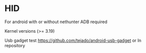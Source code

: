 # HID
For android with or without nethunter
ADB required 

Kernel versions (>= 3.19)

Usb gadget test https://github.com/tejado/android-usb-gadget or In repository
